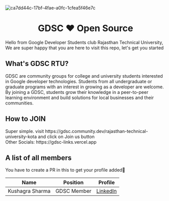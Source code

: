 ![ca7dd44c-17bf-4fae-a0fc-1cfea5f46e7c](https://github.com/pushkarydv/gdsc-rtu-2023/assets/96358784/4f9379c9-24bb-4b96-8c69-8695cf0bc1fc)
<h1 align="center">GDSC ❤️ Open Source</h1>
<p> 
  Hello from Google Developer Students club Rajasthan Technical University, <br/>
  We are super happy that you are here to visit this repo, let's get you started
</p>

<h2>What's GDSC RTU?</h2>
GDSC are community groups for college and university students interested in Google developer technologies. Students from all undergraduate or graduate programs with an interest in growing as a developer are welcome. By joining a GDSC, students grow their knowledge in a peer-to-peer learning environment and build solutions for local businesses and their communities.

<h2>How to JOIN</h2>
Super simple. visit https://gdsc.community.dev/rajasthan-technical-university-kota and click on Join us button <br/>
Other Socials: https://gdsc-links.vercel.app

<h2>
  A list of all members
</h2>

You have to create a PR in this to get your profile added🫠

| Name | Position | Profile |
| -------- | ------- | ------- |
| Kushagra Sharma | GDSC Member| [LinkedIn](www.linkedin.com/in/kushagra-sharma-414b55280) |
